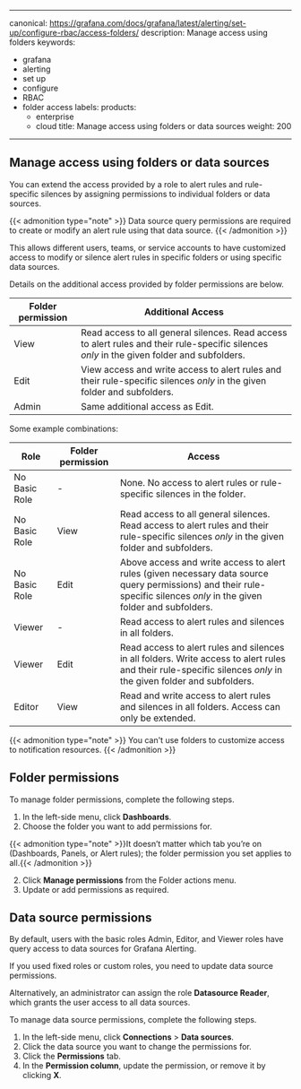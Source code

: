 -----

canonical: https://grafana.com/docs/grafana/latest/alerting/set-up/configure-rbac/access-folders/
description: Manage access using folders
keywords:

- grafana
- alerting
- set up
- configure
- RBAC
- folder access
  labels:
  products:
  - enterprise
  - cloud
    title: Manage access using folders or data sources
    weight: 200

-----

## Manage access using folders or data sources

You can extend the access provided by a role to alert rules and rule-specific silences by assigning permissions to individual folders or data sources.

{{\< admonition type="note" \>}}
Data source query permissions are required to create or modify an alert rule using that data source.
{{\< /admonition \>}}

This allows different users, teams, or service accounts to have customized access to modify or silence alert rules in specific folders or using specific data sources.

Details on the additional access provided by folder permissions are below.

| Folder permission | Additional Access                                                                                                                           |
| ----------------- | ------------------------------------------------------------------------------------------------------------------------------------------- |
| View              | Read access to all general silences. Read access to alert rules and their rule-specific silences *only* in the given folder and subfolders. |
| Edit              | View access and write access to alert rules and their rule-specific silences *only* in the given folder and subfolders.                     |
| Admin             | Same additional access as Edit.                                                                                                             |

Some example combinations:

| Role          | Folder permission | Access                                                                                                                                                                   |
| ------------- | ----------------- | ------------------------------------------------------------------------------------------------------------------------------------------------------------------------ |
| No Basic Role | -                 | None. No access to alert rules or rule-specific silences in the folder.                                                                                                  |
| No Basic Role | View              | Read access to all general silences. Read access to alert rules and their rule-specific silences *only* in the given folder and subfolders.                              |
| No Basic Role | Edit              | Above access and write access to alert rules (given necessary data source query permissions) and their rule-specific silences *only* in the given folder and subfolders. |
| Viewer        | -                 | Read access to alert rules and silences in all folders.                                                                                                                  |
| Viewer        | Edit              | Read access to alert rules and silences in all folders. Write access to alert rules and their rule-specific silences *only* in the given folder and subfolders.          |
| Editor        | View              | Read and write access to alert rules and silences in all folders. Access can only be extended.                                                                           |

{{\< admonition type="note" \>}}
You can't use folders to customize access to notification resources.
{{\< /admonition \>}}

## Folder permissions

To manage folder permissions, complete the following steps.

1. In the left-side menu, click **Dashboards**.
2. Choose the folder you want to add permissions for.

{{\< admonition type="note" \>}}It doesn’t matter which tab you’re on (Dashboards, Panels, or Alert rules); the folder permission you set applies to all.{{\< /admonition \>}}

2. Click **Manage permissions** from the Folder actions menu.
3. Update or add permissions as required.

## Data source permissions

By default, users with the basic roles Admin, Editor, and Viewer roles have query access to data sources for Grafana Alerting.

If you used fixed roles or custom roles, you need to update data source permissions.

Alternatively, an administrator can assign the role **Datasource Reader**, which grants the user access to all data sources.

To manage data source permissions, complete the following steps.

1. In the left-side menu, click **Connections** \> **Data sources**.
2. Click the data source you want to change the permissions for.
3. Click the **Permissions** tab.
4. In the **Permission column**, update the permission, or remove it by clicking **X**.
